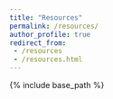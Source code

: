 ```yaml
---
title: "Resources"
permalink: /resources/
author_profile: true
redirect_from:
 - /resources
 - /resources.html
---
```


  {% include base_path %}
